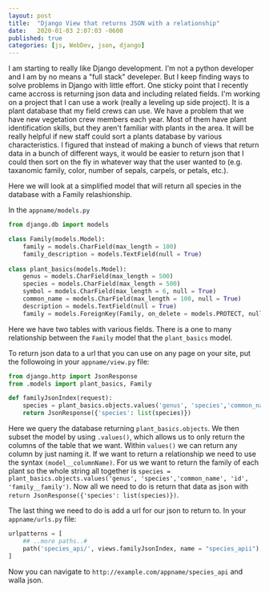 ```yaml
---
layout: post
title:  "Django View that returns JSON with a relationship"
date:   2020-01-03 2:07:03 -0600
published: true
categories: [js, WebDev, json, django]
---
```


I am starting to really like Django development.  I'm not a python developer and I am by no means a "full stack" develeper.  But I keep finding ways to solve problems in Django with little effort.  One sticky point that I recently came accross is returning json data and including related fields.   I'm working on a project that I can use a work (really a leveling up side project).  It is a plant database that my field crews can use.  We have a problem that we have new vegetation crew members each year.  Most of them have plant identification skills, but they aren't familiar with plants in the area.   It will be really helpful if new staff could sort a plants database by various characteristics.  I figured that instead of making a bunch of views that return data in a bunch of different ways, it would be easier to return json that I could then sort on the fly in whatever way that the user wanted to (e.g. taxanomic family, color, number of sepals, carpels, or petals, etc.).  

Here we will look at a simplified model that will return all species in the database with a Family relashionship.   

In the `appname/models.py`

```python
from django.db import models

class Family(models.Model):
    family = models.CharField(max_length = 100)
    family_description = models.TextField(null = True)
    
class plant_basics(models.Model):
    genus = models.CharField(max_length = 500)
    species = models.CharField(max_length = 500)
    symbol = models.CharField(max_length = 6, null = True)
    common_name = models.CharField(max_length = 100, null = True)
    description = models.TextField(null = True)
    family = models.ForeignKey(Family, on_delete = models.PROTECT, null = True)
```

Here we have two tables with various fields.  There is a one to many relationship between the `Family` model that the `plant_basics` model.   

To return json data to a url that you can use on any page on your site, put the followoing in your `appname/view.py` file: 

```python
from django.http import JsonResponse
from .models import plant_basics, Family

def familyJsonIndex(request):
    species = plant_basics.objects.values('genus', 'species','common_name', 'id', 'family__family')
    return JsonResponse({'species': list(species)})
```

Here we query the database returning `plant_basics.objects`.  We then subset the model by using `.values()`, which allows us to only return the columns of the table that we want.  Within `values()` we can return any column by just naming it.  If we want to return a relationship we need to use the syntax `(model__columnName)`.  For us we want to return the family of each plant so the whole string all together is `species = plant_basics.objects.values('genus', 'species','common_name', 'id', 'family__family')`.  Now all we need to do is return that data as json with `return JsonResponse({'species': list(species)})`.

The last thing we need to do is add a url for our json to return to.  In your `appname/urls.py` file: 

```python
urlpatterns = [
	## ..more paths..#
	path('species_api/', views.familyJsonIndex, name = "species_apii"),
]
```

Now you can navigate to `http://example.com/appname/species_api` and walla json.




